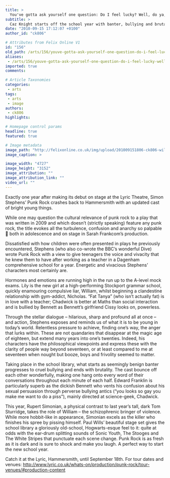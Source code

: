 ```yaml
---
title: >
  You've gotta ask yourself one question: Do I feel lucky? Well, do ya, Punk?
subtitle: >
  Caz Knight starts off the school year with banter, bullying and brutality at the Hammersmith Lyric
date: "2010-09-15 17:12:07 +0100"
author_id: "ck806"

# Attributes from Felix Online V1
id: "156"
old_path: /arts/156/youve-gotta-ask-yourself-one-question-do-i-feel-lucky-well-do-ya-punk
aliases:
 - /arts/156/youve-gotta-ask-yourself-one-question-do-i-feel-lucky-well-do-ya-punk
imported: true
comments:

# Article Taxonomies
categories:
 - arts
tags:
 - arts
 - image
authors:
 - ck806
highlights:

# Homepage control params
headline: true
featured: true

# Image metadata
image_path: "http://felixonline.co.uk/img/upload/201009151806-ck806-willaim.jpg"
image_caption: >

image_width: "4727"
image_height: "3152"
image_attribution: ""
image_attribution_link: ""
video_url: ""
---
```


Exactly one year after making its debut on stage at the Lyric Theatre, Simon Stephens’ Punk Rock crashes back to Hammersmith with an updated cast of bright young things.

While one may question the cultural relevance of punk rock to a play that was written in 2009 and which doesn’t (strictly speaking) feature any punk rock, the title evokes all the turbulence, confusion and anarchy so palpable  both in adolescence and on stage in Sarah Frankcom’s production.

Dissatisfied with how children were often presented in plays he previously encountered, Stephens (who also co-wrote the BBC’s wonderful Dive) wrote Punk Rock with a view to give teenagers the voice and vivacity that he knew them to have after working as a teacher in a Dagenham comprehensive school for a year. Energetic and vivacious Stephens’ characters most certainly are.

Hormones and emotions are running high in the run up to the A-level mock exams. Lily is the new girl at a high-performing Stockport grammar school, quickly enamouring compulsive liar, William, whilst beginning a clandestine relationship with gym-addict, Nicholas. “Fat Tanya” (who isn’t actually fat) is in love with a teacher; Chadwick is better at Maths than social interaction and is bullied by Bennett as Bennett’s girlfriend Cissy looks on, powerless.

Through the stellar dialogue – hilarious, sharp and profound all at once – and action, Stephens exposes and reminds us of what it is to be young in today’s world. Relentless pressure to achieve, finding one’s way, the anger that lurks within. These are not quandaries that disappear at the magic age of eighteen, but extend many years into one’s twenties.
Indeed, his characters have the philosophical viewpoints and express these with the clarity of people way beyond seventeen, or at least compared to me at seventeen when nought but booze, boys and frivolity seemed to matter.

Taking place in the school library, what starts as seemingly benign banter progresses to cruel bullying and ends with brutality. The cast bounce off each other wonderfully, making one hang onto every word of their conversations throughout each minute of each half. Edward Franklin is particularly superb as the dickish Bennett who vents his confusion about his sexual persuasion through perverse bullying antics (“you looks so gay you make me want to do a piss”), mainly directed at science-geek, Chadwick.

This year, Rupert Simonian, a physical contrast to last year’s tall, dark Tom Sturridge, takes the role of William – the schizophrenic bringer of violence. While more hobbit-like in appearance, Simonian excels as the killer who finishes his spree by pissing himself. Paul Wills’ beautiful stage set gives the school library a gloriously old-school, Hogwarts-esque feel to it: quite at odds with the ear-drum splitting sounds of Sonic Youth, The Stooges and The White Stripes that punctuate each scene change.
Punk Rock is as fresh as it is dark and is sure to shock and make you laugh. A perfect way to start the new school year.

Catch it at the Lyric, Hammersmith, until September 18th.
For tour dates and venues:
http://www.lyric.co.uk/whats-on/production/punk-rock/tour-venues/#production-content
